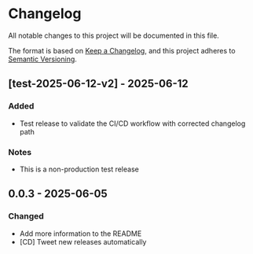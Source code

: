 # Changelog

All notable changes to this project will be documented in this file.

The format is based on [Keep a Changelog](https://keepachangelog.com/en/1.0.0/),
and this project adheres to [Semantic Versioning](https://semver.org/spec/v2.0.0.html).

## [test-2025-06-12-v2] - 2025-06-12
### Added
- Test release to validate the CI/CD workflow with corrected changelog path
### Notes
- This is a non-production test release

## 0.0.3 - 2025-06-05
### Changed
- Add more information to the README
- [CD] Tweet new releases automatically